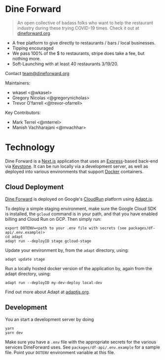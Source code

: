 # Dine Forward

> An open collective of badass folks who want to help the restaurant industry during these trying COVID-19 times.  Check it out at [dineforward.org](https://dineforward.org).

- A free platform to give directly to restaurants / bars / local businesses.
- Tipping encouraged
- We pass 100% of the \$ to restaurants, stripe does take a fee, but nothing more.
- Soft-Launching with at least 40 restaurants 3/19/20.

Contact team@dineforward.org

Maintainers:

- wkasel <@wkasel>
- Gregory Nicolas <@gregorynicholas>
- Trevor O'farrell <@trevor-ofarrell>

Key Contributors:

- Mark Terrel <@mterrel>
- Manish Vachharajani <@mvachhar>


# Technology

Dine Forward is a [Next.js](https://nextjs.org) application that uses an [Express](https://expressjs.com)-based back-end via [Keystone](https://keystonejs.com).  It can be run locally via a development server, as well as deployed into various environments that support [Docker](https://docker.com) containers.

## Cloud Deployment

[Dine Forward](https://dineforward.org) is deployed on Google's [CloudRun](https://cloud.google.com/run) platform using [Adapt.js](https://adaptjs.org).

To deploy a simple staging environment, make sure the Google Cloud SDK is installed, the `gcloud` command is in your path, and that you have enabled billing and Cloud Run on GCP.  Then simply run:

```shell
export DOTENV=<path to your .env file with secrets (see packages/df-api/.env.example)>
cd adapt
adapt run --deployID stage gcloud-stage
```

Update your environment by, from the `adapt` directory, using:

```shell
adapt update stage
```

Run a locally hosted docker version of the application by, again from the adapt directory, using:

```shell
adapt run --deployID my-dev-deploy local-dev
```

Find out more about Adapt at [adaptjs.org](https://adaptjs.org).

## Development

You an start a development server by doing
```shell
yarn
yarn dev
```

Make sure you have a `.env` file with the appropriate secrets for the various services DineForward uses.  See `packages/df-api/.env.example` for a sample file.  Point your `DOTENV` environment variable at this file.

